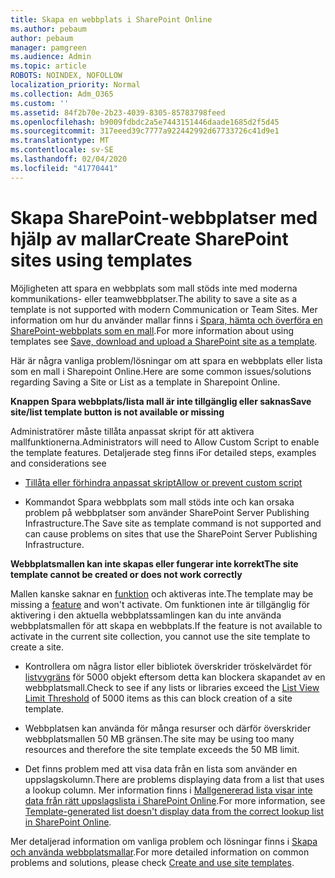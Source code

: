 ```yaml
---
title: Skapa en webbplats i SharePoint Online
ms.author: pebaum
author: pebaum
manager: pamgreen
ms.audience: Admin
ms.topic: article
ROBOTS: NOINDEX, NOFOLLOW
localization_priority: Normal
ms.collection: Adm_O365
ms.custom: ''
ms.assetid: 84f2b70e-2b23-4039-8305-85783798feed
ms.openlocfilehash: b9009fdbdc2a5e7443151446daade1685d2f5d45
ms.sourcegitcommit: 317eeed39c7777a922442992d67733726c41d9e1
ms.translationtype: MT
ms.contentlocale: sv-SE
ms.lasthandoff: 02/04/2020
ms.locfileid: "41770441"
---
```

# <a name="create-sharepoint-sites-using-templates"></a><span data-ttu-id="f53cd-102">Skapa SharePoint-webbplatser med hjälp av mallar</span><span class="sxs-lookup"><span data-stu-id="f53cd-102">Create SharePoint sites using templates</span></span>

<span data-ttu-id="f53cd-103">Möjligheten att spara en webbplats som mall stöds inte med moderna kommunikations- eller teamwebbplatser.</span><span class="sxs-lookup"><span data-stu-id="f53cd-103">The ability to save a site as a template is not supported with modern Communication or Team Sites.</span></span> <span data-ttu-id="f53cd-104">Mer information om hur du använder mallar finns i [Spara, hämta och överföra en SharePoint-webbplats som en mall](https://docs.microsoft.com/sharepoint/dev/general-development/save-download-and-upload-a-sharepoint-site-as-a-template).</span><span class="sxs-lookup"><span data-stu-id="f53cd-104">For more information about using templates see [Save, download and upload a SharePoint site as a template](https://docs.microsoft.com/sharepoint/dev/general-development/save-download-and-upload-a-sharepoint-site-as-a-template).</span></span>

<span data-ttu-id="f53cd-105">Här är några vanliga problem/lösningar om att spara en webbplats eller lista som en mall i Sharepoint Online.</span><span class="sxs-lookup"><span data-stu-id="f53cd-105">Here are some common issues/solutions regarding Saving a Site or List as a template in Sharepoint Online.</span></span> 

<span data-ttu-id="f53cd-106">**Knappen Spara webbplats/lista mall är inte tillgänglig eller saknas**</span><span class="sxs-lookup"><span data-stu-id="f53cd-106">**Save site/list template button is not available or missing**</span></span>

<span data-ttu-id="f53cd-107">Administratörer måste tillåta anpassat skript för att aktivera mallfunktionerna.</span><span class="sxs-lookup"><span data-stu-id="f53cd-107">Administrators will need to Allow Custom Script to enable the template features.</span></span> <span data-ttu-id="f53cd-108">Detaljerade steg finns i</span><span class="sxs-lookup"><span data-stu-id="f53cd-108">For detailed steps, examples and considerations see</span></span> 

- [<span data-ttu-id="f53cd-109">Tillåta eller förhindra anpassat skript</span><span class="sxs-lookup"><span data-stu-id="f53cd-109">Allow or prevent custom script</span></span>](https://docs.microsoft.com/sharepoint/allow-or-prevent-custom-script)

- <span data-ttu-id="f53cd-110">Kommandot Spara webbplats som mall stöds inte och kan orsaka problem på webbplatser som använder SharePoint Server Publishing Infrastructure.</span><span class="sxs-lookup"><span data-stu-id="f53cd-110">The Save site as template command is not supported and can cause problems on sites that use the SharePoint Server Publishing Infrastructure.</span></span>

<span data-ttu-id="f53cd-111">**Webbplatsmallen kan inte skapas eller fungerar inte korrekt**</span><span class="sxs-lookup"><span data-stu-id="f53cd-111">**The site template cannot be created or does not work correctly**</span></span>

<span data-ttu-id="f53cd-112">Mallen kanske saknar en [funktion](https://social.technet.microsoft.com/wiki/contents/articles/14423.sharepoint-2013-existing-features-guid.aspx) och aktiveras inte.</span><span class="sxs-lookup"><span data-stu-id="f53cd-112">The template may be missing a [feature](https://social.technet.microsoft.com/wiki/contents/articles/14423.sharepoint-2013-existing-features-guid.aspx) and won't activate.</span></span> <span data-ttu-id="f53cd-113">Om funktionen inte är tillgänglig för aktivering i den aktuella webbplatssamlingen kan du inte använda webbplatsmallen för att skapa en webbplats.</span><span class="sxs-lookup"><span data-stu-id="f53cd-113">If the feature is not available to activate in the current site collection, you cannot use the site template to create a site.</span></span>

- <span data-ttu-id="f53cd-114">Kontrollera om några listor eller bibliotek överskrider tröskelvärdet för [listvygräns](https://support.office.com/article/Manage-large-lists-and-libraries-in-SharePoint-B8588DAE-9387-48C2-9248-C24122F07C59) för 5000 objekt eftersom detta kan blockera skapandet av en webbplatsmall.</span><span class="sxs-lookup"><span data-stu-id="f53cd-114">Check to see if any lists or libraries exceed the [List View Limit Threshold](https://support.office.com/article/Manage-large-lists-and-libraries-in-SharePoint-B8588DAE-9387-48C2-9248-C24122F07C59) of 5000 items as this can block creation of a site template.</span></span>

- <span data-ttu-id="f53cd-115">Webbplatsen kan använda för många resurser och därför överskrider webbplatsmallen 50 MB gränsen.</span><span class="sxs-lookup"><span data-stu-id="f53cd-115">The site may be using too many resources and therefore the site template exceeds the 50 MB limit.</span></span>


- <span data-ttu-id="f53cd-116">Det finns problem med att visa data från en lista som använder en uppslagskolumn.</span><span class="sxs-lookup"><span data-stu-id="f53cd-116">There are problems displaying data from a list that uses a lookup column.</span></span> <span data-ttu-id="f53cd-117">Mer information finns i [Mallgenererad lista visar inte data från rätt uppslagslista i SharePoint Online](https://docs.microsoft.com/sharepoint/support/lists-and-libraries/template-generated-list-incorrect-data).</span><span class="sxs-lookup"><span data-stu-id="f53cd-117">For more information, see [Template-generated list doesn't display data from the correct lookup list in SharePoint Online](https://docs.microsoft.com/sharepoint/support/lists-and-libraries/template-generated-list-incorrect-data).</span></span>

<span data-ttu-id="f53cd-118">Mer detaljerad information om vanliga problem och lösningar finns i [Skapa och använda webbplatsmallar](https://support.office.com/article/Create-and-use-site-templates-60371B0F-00E0-4C49-A844-34759EBDD989).</span><span class="sxs-lookup"><span data-stu-id="f53cd-118">For more detailed information on common problems and solutions, please check [Create and use site templates](https://support.office.com/article/Create-and-use-site-templates-60371B0F-00E0-4C49-A844-34759EBDD989).</span></span>



